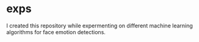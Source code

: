 # exps
I created this repository while expermenting on different machine learning algorithms for face emotion detections.
